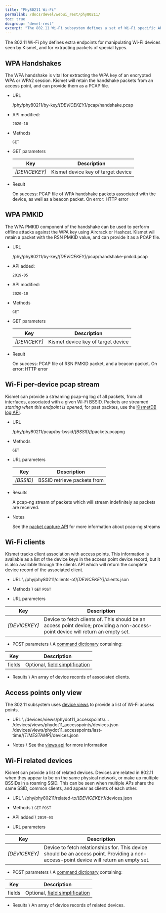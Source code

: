 ```yaml
---
title: "Phy80211 Wi-Fi"
permalink: /docs/devel/webui_rest/phy80211/
toc: true
docgroup: "devel-rest"
excerpt: "The 802.11 Wi-Fi subsystem defines a set of Wi-Fi specific APIs for accessing information about APs, related devices, and more."
---
```

The 802.11 Wi-Fi phy defines extra endpoints for manipulating Wi-Fi devices seen by Kismet, and for extracting packets of special types.

## WPA Handshakes
The WPA handshake is vital for extracting the WPA key of an encrypted WPA or WPA2 session.  Kismet will retain the handshake packets from an access point, and can provide them as a PCAP file.

* URL

    /phy/phy80211/by-key/*[DEVICEKEY]*/pcap/handshake.pcap

* API modified:

    `2020-10`

* Methods

    `GET`

* GET parameters

    | Key | Description |
    | --- | ---------- |
    | *[DEVICEKEY]* | Kismet device key of target device |

* Result

    On success: PCAP file of WPA handshake packets associated with the device, as well as a beacon packet.
    On error: HTTP error

## WPA PMKID
The WPA PMKID component of the handshake can be used to perform offline attacks against the WPA key using Aircrack or Hashcat.  Kismet will retain a packet with the RSN PMKID value, and can provide it as a PCAP file.

* URL

    /phy/phy80211/by-key/*[DEVICEKEY]*/pcap/handshake-pmkid.pcap

* API added:

    `2019-05`

* API modified:

    `2020-10`

* Methods

    `GET`

* GET parameters

    | Key | Description |
    | --- | ----------- |
    | *[DEVICEKY]* | Kismet device key of target device |

* Result

    On success: PCAP file of RSN PMKID packet, and a beacon packet.
    On error: HTTP error 

## Wi-Fi per-device pcap stream
Kismet can provide a streaming pcap-ng log of all packets, from all interfaces, associated with a given Wi-Fi BSSID.  Packets are streamed _starting when this endpoint is opened_, for past packtes, use the [KismetDB log API](/docs/devel/webui_rest/kismetdb/).

* URL

    /phy/phy80211/pcap/by-bssid/*[BSSID]*/packets.pcapng

* Methods

    `GET`

* URL parameters

    | Key | Description |
    | --- | ---- |
    | *[BSSID]* | BSSID retrieve packets from |

* Results

    A pcap-ng stream of packets which will stream indefinitely as packets are received.

* Notes

    See the [packet capture API](/docs/devel/webui-rest/packet_capture/) for more information about pcap-ng streams

## Wi-Fi clients
Kismet tracks client association with access points.  This information is available as a list of the device keys in the access point device record, but it is also available through the clients API which will return the complete device record of the associated client.

* URL \\
        /phy/phy80211/clients-of/*[DEVICEKEY]*/clients.json

* Methods \\
        `GET` `POST`

* URL parameters

| Key | Description |
| - | - |
| *[DEVICEKEY]* | Device to fetch clients of.  This should be an access point device; providing a non-access-point device will return an empty set. |

* POST parameters \\
A [command dictionary](/docs/devel/webui_rest/commands/) containing:

| Key | Description |
| --- | ----------- |
| fields  | Optional, [field simplification](/docs/devel/webui_rest/commands/#field-specifications) |

* Results \\
        An array of device records of associated clients.

## Access points only view
The 802.11 subsystem uses [device views](/docs/devel/webui_rest/device_views/) to provide a list of Wi-Fi access points.

* URL \\
        /devices/views/phydot11_accesspoints/...
        /devices/views/phydot11_accesspoints/devices.json
        /devices/views/phydot11_accesspoints/last-time/*[TIMESTAMP]*/devices.json

* Notes \\
        See the [views api](/docs/devel/webui_rest/device_views/) for more information

## Wi-Fi related devices
Kismet can provide a list of related devices.  Devices are related in 802.11 when they appear to be on the same physical network, or make up multiple BSSIDs in a roaming SSID.  This can be seen when multiple APs share the same SSID, common clients, and appear as clients of each other.

* URL \\
        /phy/phy80211/related-to/*[DEVICEKEY]*/devices.json

* Methods \\
        `GET` `POST`

* API added \\
        `2019-03`

* URL parameters

| Key | Description |
| - | - |
| *[DEVICEKEY]* | Device to fetch relationships for.  This device should be an access point.  Providing a non-access-point device will return an empty set. |

* POST parameters \\
A [command dictionary](/docs/devel/webui_rest/commands/) containing:

| Key | Description |
| --- | ----------- |
| fields  | Optional, [field simplification](/docs/devel/webui_rest/commands/#field-specifications) |

* Results \\
        An array of device records of related devices.

